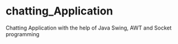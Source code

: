 # chatting_Application
Chatting Application with the help of Java Swing, AWT and Socket programming
